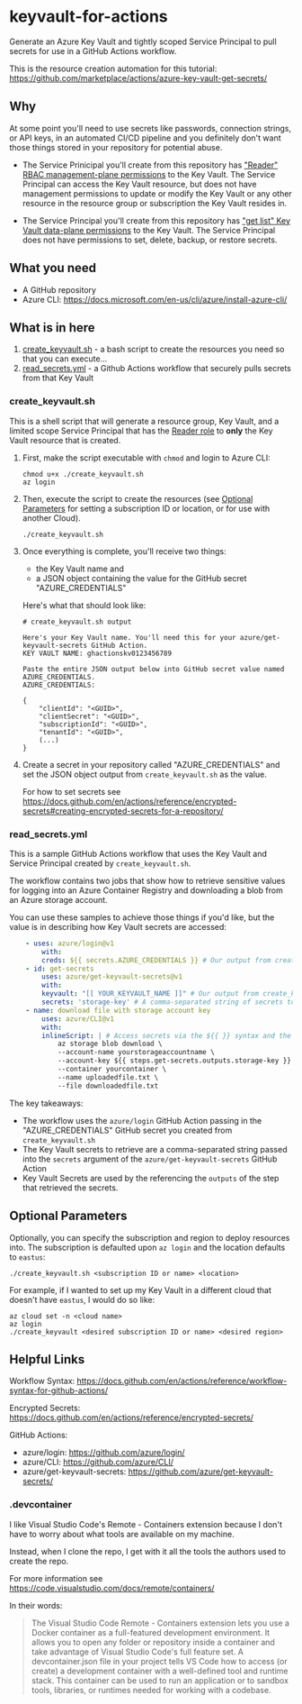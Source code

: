 # keyvault-for-actions

Generate an Azure Key Vault and tightly scoped Service Principal to pull secrets for use in a GitHub Actions workflow.

This is the resource creation automation for this tutorial: <https://github.com/marketplace/actions/azure-key-vault-get-secrets/>

## Why

At some point you'll need to use secrets like passwords, connection strings, or API keys, in an automated CI/CD pipeline and you definitely don't want those things stored in your repository for potential abuse.

- The Service Prinicipal you'll create from this repository has ["Reader" RBAC management-plane permissions](https://docs.microsoft.com/en-us/azure/role-based-access-control/built-in-roles) to the Key Vault. The Service Principal can access the Key Vault resource, but does not have management permissions to update or modify the Key Vault or any other resource in the resource group or subscription the Key Vault resides in.

- The Service Principal you'll create from this repository has ["get list" Key Vault data-plane permissions](https://docs.microsoft.com/en-us/azure/key-vault/general/security-overview#privileged-access) to the Key Vault. The Service Principal does not have permissions to set, delete, backup, or restore secrets.

## What you need

- A GitHub repository
- Azure CLI: <https://docs.microsoft.com/en-us/cli/azure/install-azure-cli/>

## What is in here

1. [create_keyvault.sh](./create_keyvault.sh) - a bash script to create the resources you need so that you can execute...
1. [read_secrets.yml](.github/workflows/read-secrets.yml) - a Github Actions workflow that securely pulls secrets from that Key Vault

### create_keyvault.sh

This is a shell script that will generate a resource group, Key Vault, and a limited scope Service Principal that has the [Reader role](https://docs.microsoft.com/en-us/azure/role-based-access-control/built-in-roles) to __only__ the Key Vault resource that is created.

1. First, make the script executable with `chmod` and login to Azure CLI:

    ```shell
    chmod u+x ./create_keyvault.sh
    az login
    ```

1. Then, execute the script to create the resources (see [Optional Parameters](#Optional-Parameters) for setting a subscription ID or location, or for use with another Cloud).

    ```shell
    ./create_keyvault.sh
    ```

1. Once everything is complete, you'll receive two things:

    - the Key Vault name and
    - a JSON object containing the value for the GitHub secret "AZURE_CREDENTIALS"

    Here's what that should look like:

    ```plaintext
    # create_keyvault.sh output

    Here's your Key Vault name. You'll need this for your azure/get-keyvault-secrets GitHub Action.
    KEY VAULT NAME: ghactionskv0123456789

    Paste the entire JSON output below into GitHub secret value named AZURE_CREDENTIALS.
    AZURE_CREDENTIALS:

    {
        "clientId": "<GUID>",
        "clientSecret": "<GUID>",
        "subscriptionId": "<GUID>",
        "tenantId": "<GUID>",
        (...)
    }
    ```

1. Create a secret in your repository called "AZURE_CREDENTIALS" and set the JSON object output from `create_keyvault.sh` as the value.

    For how to set secrets see <https://docs.github.com/en/actions/reference/encrypted-secrets#creating-encrypted-secrets-for-a-repository/>

### read_secrets.yml

This is a sample GitHub Actions workflow that uses the Key Vault and Service Principal created by `create_keyvault.sh`.

The workflow contains two jobs that show how to retrieve sensitive values for logging into an Azure Container Registry and downloading a blob from an Azure storage account.

You can use these samples to achieve those things if you'd like, but the value is in describing how Key Vault secrets are accessed:

```yaml
    - uses: azure/login@v1
        with:
        creds: ${{ secrets.AZURE_CREDENTIALS }} # Our output from create_keyvault.sh, stored as a GitHub Secret
    - id: get-secrets
        uses: azure/get-keyvault-secrets@v1
        with:
        keyvault: "[[ YOUR_KEYVAULT_NAME ]]" # Our output from create_keyvault.sh, written into the workflow
        secrets: 'storage-key' # A comma-separated string of secrets to retreive from Key Vault
    - name: download file with storage account key
        uses: azure/CLI@v1
        with:
        inlineScript: | # Access secrets via the ${{ }} syntax and the step id of the azure/get-keyvault-secrets Action
            az storage blob download \
            --account-name yourstorageaccountname \
            --account-key ${{ steps.get-secrets.outputs.storage-key }} \
            --container yourcontainer \
            --name uploadedfile.txt \
            --file downloadedfile.txt
```

The key takeaways:

- The workflow uses the `azure/login` GitHub Action passing in the "AZURE_CREDENTIALS" GitHub secret you created from `create_keyvault.sh`
- The Key Vault secrets to retrieve are a comma-separated string passed into the `secrets` argument of the `azure/get-keyvault-secrets` GitHub Action
- Key Vault Secrets are used by the referencing the `outputs` of the step that retrieved the secrets.

## Optional Parameters

Optionally, you can specify the subscription and region to deploy resources into. The subscription is defaulted upon `az login` and the location defaults to `eastus`:

```shell
./create_keyvault.sh <subscription ID or name> <location>
```

For example, if I wanted to set up my Key Vault in a different cloud that doesn't have `eastus`, I would do so like:

```shell
az cloud set -n <cloud name>
az login
./create_keyvault <desired subscription ID or name> <desired region>
```

## Helpful Links

Workflow Syntax: <https://docs.github.com/en/actions/reference/workflow-syntax-for-github-actions/>

Encrypted Secrets: <https://docs.github.com/en/actions/reference/encrypted-secrets/>

GitHub Actions:

- azure/login: <https://github.com/azure/login/>
- azure/CLI: <https://github.com/azure/CLI/>
- azure/get-keyvault-secrets: <https://github.com/azure/get-keyvault-secrets/>

### .devcontainer

I like Visual Studio Code's Remote - Containers extension because I don't have to worry about what tools are available on my machine.

Instead, when I clone the repo, I get with it all the tools the authors used to create the repo.

For more information see <https://code.visualstudio.com/docs/remote/containers/>

In their words:

> The Visual Studio Code Remote - Containers extension lets you use a Docker container as a full-featured development environment. It allows you to open any folder or repository inside a container and take advantage of Visual Studio Code's full feature set. A devcontainer.json file in your project tells VS Code how to access (or create) a development container with a well-defined tool and runtime stack. This container can be used to run an application or to sandbox tools, libraries, or runtimes needed for working with a codebase.
